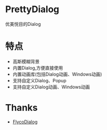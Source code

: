 # PrettyDialog
优美悦目的Dialog

特点
=========================
- 高斯模糊背景
- 内置Dialog,方便直接使用
- 内置动画库(包括Dialog动画、Windows动画)
- 支持自定义Dialog、Popup
- 支持自定义Dialog动画、Windows动画



Thanks
=========================
- <a href="https://github.com/H07000223/FlycoDialog_Master">FlycoDialog</a>
